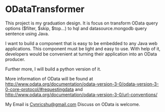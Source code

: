 
ODataTransformer
================

This project is my graduation design.
It is focus on transform OData query options ($filter, $skip, $top...) 
to hql and datasource.mongodb query sentence using Java.

I want to build a component that is easy to be embedded to any Java web applications.
This component must be light and easy to use.
With help of it, developers would be convenient at turning their application into an OData producer.

Further more, I will build a python version of it.

More information of OData will be found at 
http://www.odata.org/documentation/odata-version-3-0/odata-version-3-0-core-protocol/#requestingdata 
and 
http://www.odata.org/documentation/odata-version-3-0/url-conventions/


My Email is Cynricshu@gmail.com
Discuss on OData is welcome.
